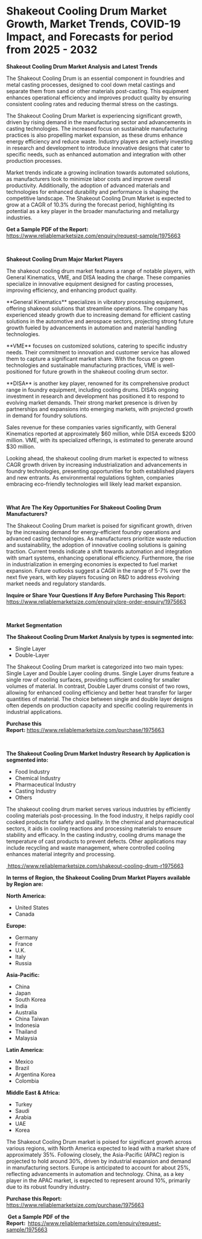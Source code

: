 <p><h1>Shakeout Cooling Drum Market Growth, Market Trends, COVID-19 Impact, and Forecasts for period from 2025 - 2032</h1></p><p><strong>Shakeout Cooling Drum Market Analysis and Latest Trends</strong></p>
<p><p>The Shakeout Cooling Drum is an essential component in foundries and metal casting processes, designed to cool down metal castings and separate them from sand or other materials post-casting. This equipment enhances operational efficiency and improves product quality by ensuring consistent cooling rates and reducing thermal stress on the castings.</p><p>The Shakeout Cooling Drum Market is experiencing significant growth, driven by rising demand in the manufacturing sector and advancements in casting technologies. The increased focus on sustainable manufacturing practices is also propelling market expansion, as these drums enhance energy efficiency and reduce waste. Industry players are actively investing in research and development to introduce innovative designs that cater to specific needs, such as enhanced automation and integration with other production processes.</p><p>Market trends indicate a growing inclination towards automated solutions, as manufacturers look to minimize labor costs and improve overall productivity. Additionally, the adoption of advanced materials and technologies for enhanced durability and performance is shaping the competitive landscape. The Shakeout Cooling Drum Market is expected to grow at a CAGR of 10.3% during the forecast period, highlighting its potential as a key player in the broader manufacturing and metallurgy industries.</p></p>
<p><strong>Get a Sample PDF of the Report:&nbsp;</strong> <a href="https://www.reliablemarketsize.com/enquiry/request-sample/1975663?utm_campaign=2337&utm_medium=2&utm_source=Github&utm_content=ia&utm_term=12042025&utm_id=shakeout-cooling-drum">https://www.reliablemarketsize.com/enquiry/request-sample/1975663</a></p>
<p>&nbsp;</p>
<p><strong>Shakeout Cooling Drum Major Market Players</strong></p>
<p><p>The shakeout cooling drum market features a range of notable players, with General Kinematics, VME, and DISA leading the charge. These companies specialize in innovative equipment designed for casting processes, improving efficiency, and enhancing product quality.</p><p>**General Kinematics** specializes in vibratory processing equipment, offering shakeout solutions that streamline operations. The company has experienced steady growth due to increasing demand for efficient casting solutions in the automotive and aerospace sectors, projecting strong future growth fueled by advancements in automation and material handling technologies. </p><p>**VME** focuses on customized solutions, catering to specific industry needs. Their commitment to innovation and customer service has allowed them to capture a significant market share. With the focus on green technologies and sustainable manufacturing practices, VME is well-positioned for future growth in the shakeout cooling drum sector.</p><p>**DISA** is another key player, renowned for its comprehensive product range in foundry equipment, including cooling drums. DISA’s ongoing investment in research and development has positioned it to respond to evolving market demands. Their strong market presence is driven by partnerships and expansions into emerging markets, with projected growth in demand for foundry solutions.</p><p>Sales revenue for these companies varies significantly, with General Kinematics reported at approximately $60 million, while DISA exceeds $200 million. VME, with its specialized offerings, is estimated to generate around $30 million. </p><p>Looking ahead, the shakeout cooling drum market is expected to witness CAGR growth driven by increasing industrialization and advancements in foundry technologies, presenting opportunities for both established players and new entrants. As environmental regulations tighten, companies embracing eco-friendly technologies will likely lead market expansion.</p></p>
<p>&nbsp;</p>
<p><strong>What Are The Key Opportunities For Shakeout Cooling Drum Manufacturers?</strong></p>
<p><p>The Shakeout Cooling Drum market is poised for significant growth, driven by the increasing demand for energy-efficient foundry operations and advanced casting technologies. As manufacturers prioritize waste reduction and sustainability, the adoption of innovative cooling solutions is gaining traction. Current trends indicate a shift towards automation and integration with smart systems, enhancing operational efficiency. Furthermore, the rise in industrialization in emerging economies is expected to fuel market expansion. Future outlooks suggest a CAGR in the range of 5-7% over the next five years, with key players focusing on R&D to address evolving market needs and regulatory standards.</p></p>
<p><strong>Inquire or Share Your Questions If Any Before Purchasing This Report:</strong> <a href="https://www.reliablemarketsize.com/enquiry/pre-order-enquiry/1975663?utm_campaign=2337&utm_medium=2&utm_source=Github&utm_content=ia&utm_term=12042025&utm_id=shakeout-cooling-drum">https://www.reliablemarketsize.com/enquiry/pre-order-enquiry/1975663</a></p>
<p>&nbsp;</p>
<p><strong>Market Segmentation</strong></p>
<p><strong>The Shakeout Cooling Drum Market Analysis by types is segmented into:</strong></p>
<p><ul><li>Single Layer</li><li>Double-Layer</li></ul></p>
<p><p>The Shakeout Cooling Drum market is categorized into two main types: Single Layer and Double Layer cooling drums. Single Layer drums feature a single row of cooling surfaces, providing sufficient cooling for smaller volumes of material. In contrast, Double Layer drums consist of two rows, allowing for enhanced cooling efficiency and better heat transfer for larger quantities of material. The choice between single and double layer designs often depends on production capacity and specific cooling requirements in industrial applications.</p></p>
<p><strong>Purchase this Report:&nbsp;</strong><a href="https://www.reliablemarketsize.com/purchase/1975663?utm_campaign=2337&utm_medium=2&utm_source=Github&utm_content=ia&utm_term=12042025&utm_id=shakeout-cooling-drum">https://www.reliablemarketsize.com/purchase/1975663</a></p>
<p>&nbsp;</p>
<p><strong>The Shakeout Cooling Drum Market Industry Research by Application is segmented into:</strong></p>
<p><ul><li>Food Industry</li><li>Chemical Industry</li><li>Pharmaceutical Industry</li><li>Casting Industry</li><li>Others</li></ul></p>
<p><p>The shakeout cooling drum market serves various industries by efficiently cooling materials post-processing. In the food industry, it helps rapidly cool cooked products for safety and quality. In the chemical and pharmaceutical sectors, it aids in cooling reactions and processing materials to ensure stability and efficacy. In the casting industry, cooling drums manage the temperature of cast products to prevent defects. Other applications may include recycling and waste management, where controlled cooling enhances material integrity and processing.</p></p>
<p><a href="https://www.reliablemarketsize.com/shakeout-cooling-drum-r1975663?utm_campaign=2337&utm_medium=2&utm_source=Github&utm_content=ia&utm_term=12042025&utm_id=shakeout-cooling-drum">&nbsp;https://www.reliablemarketsize.com/shakeout-cooling-drum-r1975663</a></p>
<p><strong>In terms of Region, the Shakeout Cooling Drum Market Players available by Region are:</strong></p>
<p>
    <p> <strong> North America: </strong>
        <ul>
            <li>United States</li>
            <li>Canada</li>
        </ul>
        </p> 
    <p> <strong> Europe: </strong>
        <ul>
            <li>Germany</li>
            <li>France</li>
            <li>U.K.</li>
            <li>Italy</li>
            <li>Russia</li>
        </ul>
        </p> 
    <p> <strong> Asia-Pacific: </strong>
        <ul>
            <li>China</li>
            <li>Japan</li>
            <li>South Korea</li>
            <li>India</li>
            <li>Australia</li>
            <li>China Taiwan</li>
            <li>Indonesia</li>
            <li>Thailand</li>
            <li>Malaysia</li>
        </ul>
        </p> 
    <p> <strong> Latin America: </strong>
        <ul>
            <li>Mexico</li>
            <li>Brazil</li>
            <li>Argentina Korea</li>
            <li>Colombia</li>
        </ul>
        </p> 
    <p> <strong> Middle East & Africa: </strong>
        <ul>
            <li>Turkey</li>
            <li>Saudi</li>
            <li>Arabia</li>
            <li>UAE</li>
            <li>Korea</li>
        </ul>
    </p>
    </p>
<p><p>The Shakeout Cooling Drum market is poised for significant growth across various regions, with North America expected to lead with a market share of approximately 35%. Following closely, the Asia-Pacific (APAC) region is projected to hold around 30%, driven by industrial expansion and demand in manufacturing sectors. Europe is anticipated to account for about 25%, reflecting advancements in automation and technology. China, as a key player in the APAC market, is expected to represent around 10%, primarily due to its robust foundry industry.</p></p>
<p><strong>Purchase this Report: </strong><a href="https://www.reliablemarketsize.com/purchase/1975663?utm_campaign=2337&utm_medium=2&utm_source=Github&utm_content=ia&utm_term=12042025&utm_id=shakeout-cooling-drum">https://www.reliablemarketsize.com/purchase/1975663</a></p>
<p>&nbsp;<strong>Get a Sample PDF of the Report:&nbsp;&nbsp;</strong><a href="https://www.reliablemarketsize.com/enquiry/request-sample/1975663?utm_campaign=2337&utm_medium=2&utm_source=Github&utm_content=ia&utm_term=12042025&utm_id=shakeout-cooling-drum">https://www.reliablemarketsize.com/enquiry/request-sample/1975663</a></p>
<p><strong></strong></p>
<p><p></p><p></p><p></p></p>